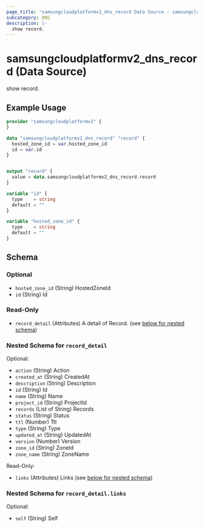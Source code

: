 ```yaml
---
page_title: "samsungcloudplatformv2_dns_record Data Source - samsungcloudplatformv2"
subcategory: DNS
description: |-
  show record.
---
```


# samsungcloudplatformv2_dns_record (Data Source)

show record.

## Example Usage

```terraform
provider "samsungcloudplatformv2" {
}

data "samsungcloudplatformv2_dns_record" "record" {
  hosted_zone_id = var.hosted_zone_id
  id = var.id
}


output "record" {
  value = data.samsungcloudplatformv2_dns_record.record
}

variable "id" {
  type    = string
  default = ""
}

variable "hosted_zone_id" {
  type    = string
  default = ""
}
```

<!-- schema generated by tfplugindocs -->
## Schema

### Optional

- `hosted_zone_id` (String) HostedZoneId
- `id` (String) Id

### Read-Only

- `record_detail` (Attributes) A detail of Record. (see [below for nested schema](#nestedatt--record_detail))

<a id="nestedatt--record_detail"></a>
### Nested Schema for `record_detail`

Optional:

- `action` (String) Action
- `created_at` (String) CreatedAt
- `description` (String) Description
- `id` (String) Id
- `name` (String) Name
- `project_id` (String) ProjectId
- `records` (List of String) Records
- `status` (String) Status
- `ttl` (Number) Ttl
- `type` (String) Type
- `updated_at` (String) UpdatedAt
- `version` (Number) Version
- `zone_id` (String) ZoneId
- `zone_name` (String) ZoneName

Read-Only:

- `links` (Attributes) Links (see [below for nested schema](#nestedatt--record_detail--links))

<a id="nestedatt--record_detail--links"></a>
### Nested Schema for `record_detail.links`

Optional:

- `self` (String) Self
